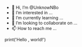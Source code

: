 - 👋 Hi, I’m @UnknowNBo
- 👀 I’m interested in ...
- 🌱 I’m currently learning ...
- 💞️ I’m looking to collaborate on ...
- 📫 How to reach me ...

<!---
UnknowNBo/UnknowNBo is a ✨ special ✨ repository because its `README.md` (this file) appears on your GitHub profile.
You can click the Preview link to take a look at your changes.
--->print('Hello , world!')

